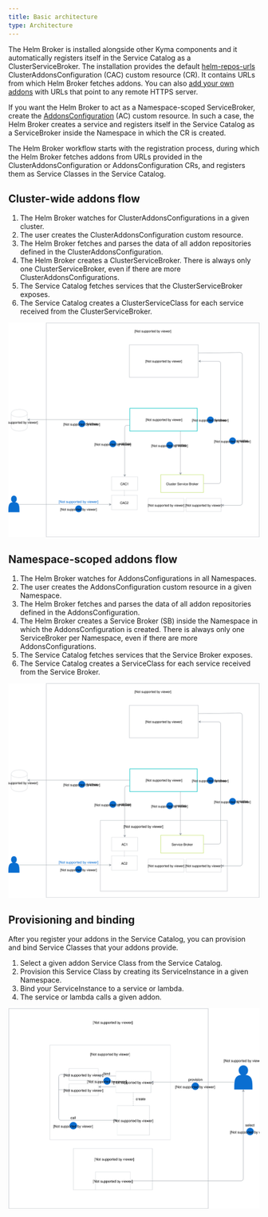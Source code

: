 ```yaml
---
title: Basic architecture
type: Architecture
---
```


The Helm Broker is installed alongside other Kyma components and it automatically registers itself in the Service Catalog as a ClusterServiceBroker. The installation provides the default [helm-repos-urls](#link) ClusterAddonsConfiguration (CAC) custom resource (CR). It contains URLs from which Helm Broker fetches addons. You can also [add your own addons](#details-fetch-addons-from-https-servers) with URLs that point to any remote HTTPS server.

If you want the Helm Broker to act as a Namespace-scoped ServiceBroker, create the [AddonsConfiguration](#custom-resource-addonsconfiguration) (AC) custom resource. In such a case, the Helm Broker creates a service and registers itself in the Service Catalog as a ServiceBroker inside the Namespace in which the CR is created.

The Helm Broker workflow starts with the registration process, during which the Helm Broker fetches addons from URLs provided in the ClusterAddonsConfiguration or AddonsConfiguration CRs, and registers them as Service Classes in the Service Catalog.

## Cluster-wide addons flow

1. The Helm Broker watches for ClusterAddonsConfigurations in a given cluster.
2. The user creates the ClusterAddonsConfiguration custom resource.
3. The Helm Broker fetches and parses the data of all addon repositories defined in the ClusterAddonsConfiguration.
4. The Helm Broker creates a ClusterServiceBroker. There is always only one ClusterServiceBroker, even if there are more ClusterAddonsConfigurations.
5. The Service Catalog fetches services that the ClusterServiceBroker exposes.
6. The Service Catalog creates a ClusterServiceClass for each service received from the ClusterServiceBroker.

![Helm Broker cluster](./assets/hb-cluster.svg)

## Namespace-scoped addons flow

1. The Helm Broker watches for AddonsConfigurations in all Namespaces.
2. The user creates the AddonsConfiguration custom resource in a given Namespace.
3. The Helm Broker fetches and parses the data of all addon repositories defined in the AddonsConfiguration.
4. The Helm Broker creates a Service Broker (SB) inside the Namespace in which the AddonsConfiguration is created. There is always only one ServiceBroker per Namespace, even if there are more AddonsConfigurations.
5. The Service Catalog fetches services that the Service Broker exposes.
6. The Service Catalog creates a ServiceClass for each service received from the Service Broker.

![Helm Broker cluster](./assets/hb-namespaced.svg)

## Provisioning and binding

After you register your addons in the Service Catalog, you can provision and bind Service Classes that your addons provide.

1. Select a given addon Service Class from the Service Catalog.
2. Provision this Service Class by creating its ServiceInstance in a given Namespace.
3. Bind your ServiceInstance to a service or lambda.
4. The service or lambda calls a given addon.

![Helm Broker architecture](./assets/hb-architecture.svg)
